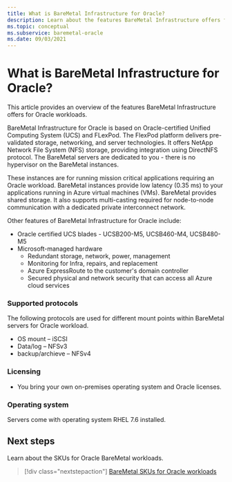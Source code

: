 ```yaml
---
title: What is BareMetal Infrastructure for Oracle?
description: Learn about the features BareMetal Infrastructure offers for Oracle workloads. 
ms.topic: conceptual
ms.subservice: baremetal-oracle
ms.date: 09/03/2021
---
```


# What is BareMetal Infrastructure for Oracle?

This article provides an overview of the features BareMetal Infrastructure offers for Oracle workloads.

BareMetal Infrastructure for Oracle is based on Oracle-certified Unified Computing System (UCS) and FLexPod.
The FlexPod platform delivers pre-validated storage, networking, and server technologies.
It offers NetApp Network File System (NFS) storage, providing integration using DirectNFS protocol.
The BareMetal servers are dedicated to you - there is no hypervisor on the BareMetal instances.

These instances are for running mission critical applications requiring an Oracle workload. 
BareMetal instances provide low latency (0.35 ms) to your applications running in Azure virtual machines (VMs).
BareMetal provides shared storage.
It also supports multi-casting required for node-to-node communication with a dedicated private interconnect network.

Other features of BareMetal Infrastructure for Oracle include:

- Oracle certified UCS blades - UCSB200-M5, UCSB460-M4, UCSB480-M5
- Microsoft-managed hardware
  - Redundant storage, network, power, management
  - Monitoring for Infra, repairs, and replacement
  - Azure ExpressRoute to the customer's domain controller
  - Secured physical and network security that can access all Azure cloud services

### Supported protocols

The following protocols are used for different mount points within BareMetal servers for Oracle workload.

- OS mount – iSCSI
- Data/log – NFSv3
- backup/archieve – NFSv4

### Licensing

- You bring your own on-premises operating system and Oracle licenses.

### Operating system

Servers come with operating system RHEL 7.6 installed.

## Next steps

Learn about the SKUs for Oracle BareMetal workloads.

> [!div class="nextstepaction"]
> [BareMetal SKUs for Oracle workloads](oracle-baremetal-skus.md)
